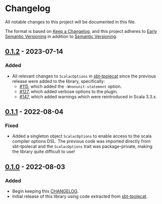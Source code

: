 # Changelog

All notable changes to this project will be documented in this file.

The format is based on [Keep a Changelog](https://keepachangelog.com/en/1.0.0/),
and this project adheres to [Early Semantic Versioning](https://docs.scala-lang.org/overviews/core/binary-compatibility-for-library-authors.html#recommended-versioning-scheme) in addition to [Semantic Versioning](https://semver.org/spec/v2.0.0.html).

## [0.1.2] - 2023-07-14

### Added

- All relevant changes to `ScalacOptions` in [sbt-tpolecat](https://github.com/typelevel/sbt-tpolecat) since the previous release were added to the library, specifically:
  - [#115](https://github.com/typelevel/sbt-tpolecat/pull/115), which added the `-Wnonunit-statement` option.
  - [#127](https://github.com/typelevel/sbt-tpolecat/pull/127), which added verbose options to the plugin.
  - [#147](https://github.com/typelevel/sbt-tpolecat/pull/147), which added warnings which were reintroduced in Scala 3.3.x.

## [0.1.1] - 2022-08-04

### Fixed

- Added a singleton object `ScalacOptions` to enable access to the scala compiler options DSL. The previous code was imported directly from sbt-tpolecat and the `ScalacOptions` trait was package-private, making the library quite difficult to use!

## [0.1.0] - 2022-08-03

### Added

- Begin keeping this [CHANGELOG](./CHANGELOG.md).
- Initial release of this library using code extracted from [sbt-tpolecat](https://github.com/typelevel/sbt-tpolecat).

[Unreleased]: https://github.com/typelevel/scalac-options/compare/v0.1.2...HEAD
[0.1.2]: https://github.com/typelevel/scalac-options/compare/v0.1.1...v0.1.2
[0.1.1]: https://github.com/typelevel/scalac-options/compare/v0.1.0...v0.1.1
[0.1.0]: https://github.com/typelevel/scalac-options/releases/tag/v0.1.0
